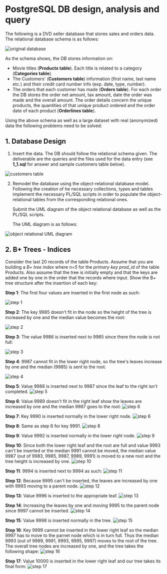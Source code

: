 # PostgreSQL DB design, analysis and query 

The following is a DVD seller database that stores sales and orders data. The relational database schema is as follows:

 ![original database](resources/images/original_database.jpg)

 As the schema shows, the DB stores information on:
 - Movie titles (**Products table**). Each title is related to a category (**Categories table**).
 - The Customers' (**Customers table**) information (first name, last name etc.) and their credit card number info (exp. date, type, number).
 - The orders that each customer has made (**Orders table**). For each order the DB stores the order net amount, tax amount, date the order was made and the overall amount. The order details concern the unique products, the quantities of that unique product ordered and the order date of each product (**Orderlines table**). 

 Using the above schema as well as a large dataset with real (anonymized) data the following problems need to be solved:

 ## 1. Database Design
1. Insert the data. The DB should follow the relational schema given. The deliverable are the queries and the files used for the data entry (see **1_1.sql** for answer and sample customers table below).

  ![customers table](resources/images/1_1_sample_customers.png)

2. Remodel the database using the object-relational database model.  Following the creation of he necessary collections, types and tables implement the necessary PL/SQL scripts in order to populate the object-relational tables from the corresponding relational ones.

    Submit the UML diagram of the object relational database as well as the PL/SQL scripts.

    The UML diagram is as follows:

  ![object relational UML diagram](resources/images/1_2_uml.png)

## 2. B+ Trees - Indices
Consider the last 20 records of the table Products. Assume that you are building a *B+ tree index* where *n=5* for the *primary key prod_id* of the table Products. Also assume that the tree is initially empty and that the keys are added one by one in the order that the records where input. Show the B+ tree structure after the insertion of each key:

**Step 1**: The first four values are inserted in the first node as such: 

![step 1](resources/images/b_trees/step_(1).png)

**Step 2**: The key 9985 doesn't fit in the node so the height of the tree is increased by one and the median value becomes the root:  

![step 2](resources/images/b_trees/step_(2).png)

**Step 3**: The value 9986 is inserted next to 9985 since there the node is not full:

![step 3](resources/images/b_trees/step_(3).png)

**Step 4**: 9987 cannot fit in the lower right node, so the tree's leaves increase by one and the median (9985) is sent to the root.

![step 4](resources/images/b_trees/step_(4).png)

**Step 5**: Value 9988 is inserted next to 9987 since the leaf to the right isn't completed.
![step 5](resources/images/b_trees/step_(5).png)

**Step 6**: Value 9989 doesn't fit in the right leaf show the leaves are increased by one and the median 9987 goes to the root:
![step 6](resources/images/b_trees/step_(6).png)

**Step 7**: Key 9990 is inserted normally in the lower right node.
![step 6](resources/images/b_trees/step_(7).png)

**Step 8**: Same as step 6 for key 9991.
![step 8](resources/images/b_trees/step_(8).png)

**Step 9**: Value 9992 is inserted normally in the lower right node.
![step 9](resources/images/b_trees/step_(9).png)

**Step 10**: Since both the lower right leaf and the root are full and value 9993 can't be inserted or the median 9991 cannot be moved, the median value 9987 (out of 9983, 9985, 9987, 9989, 9991) is moved to a new root and the tree height is increased by one.
![step 10](resources/images/b_trees/step_(10).png)

**Step 11**: 9994 is inserted next to 9994 as such:
![step 11](resources/images/b_trees/step_(11).png)

**Step 12**: Because 9995 can't be inserted, the leaves are increased by one with 9993 moving to a parent node.
![step 12](resources/images/b_trees/step_(12).png) 

**Step 13**: Value 9996 is inserted to the appropriate leaf.
![step 13](resources/images/b_trees/step_(13).png)

**Step 14**: Increasing the leaves by one and moving 9995 to the parent node since 9997 cannot be inserted.
![step 14](resources/images/b_trees/step_(14).png)

**Step 15**: Value 9998 is inserted normally in the tree.
![step 15](resources/images/b_trees/step_(15).png)

**Step 16**: Key 9999 cannot be inserted in the lower right leaf so the median 9997 has to move to the parnet node which is in turn full. Thus the median 9993 (out of 9989, 9991, 9993, 9995, 9997) moves to the root of the tree. The overall tree nodes are increased by one, and the tree takes the following shape:
![step 16](resources/images/b_trees/step_(16).png)

**Step 17**: Value 10000 is inserted in the lower right leaf and our tree takes its final form:
![step 17](resources/images/b_trees/step_(17).png)
